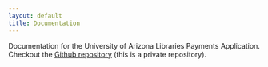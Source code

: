 ```yaml
---
layout: default
title: Documentation
---
```


Documentation  for the University of Arizona Libraries Payments Application. Checkout the [Github repository](https://github.com/ualibraries/ual-payments) (this is a private repository).
